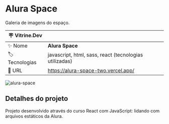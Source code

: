 # Alura Space

Galeria de imagens do espaço.

| :placard: Vitrine.Dev |     |
| -------------  | --- |
| :sparkles: Nome        | **Alura Space**
| :label: Tecnologias | javascript, html, sass, react (tecnologias utilizadas)
| :rocket: URL         | https://alura-space-two.vercel.app/

<!-- Inserir imagem com a #vitrinedev ao final do link -->
![alura-space](https://user-images.githubusercontent.com/99608627/200189881-d1eacd48-4c23-4ae4-9168-f67ae1168bf8.png#vitrinedev)

## Detalhes do projeto

Projeto desenvolvido através do curso React com JavaScript: lidando com arquivos estáticos da Alura.

